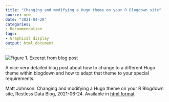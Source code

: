 ```yaml
---
title: "Changing and modifying a Hugo theme on your R Blogdown site"
source: new
date: "2021-04-28"
categories:
- Recommendation
tags:
- Graphical display
output: html_document
---
```


![Figure 1. Excerpt from blog post](http://www.pmean.com/new-images/21/changing-hugo-theme-01.png)

<div class="notes">

A nice very detailed blog post about how to change to a different Hugo theme within blogdown and how to adapt that theme to your special requirements.

Matt Johnson. Changing and modifying a Hugo theme on your R Blogdown site, Restless Data Blog, 2021-06-24. Available in [html format][joh1]

[joh1]: https://restlessdata.com.au/p/updating-a-blog-theme/

</div>
